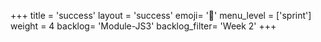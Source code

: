 +++
title = 'success'
layout = 'success'
emoji= '📝'
menu_level = ['sprint']
weight = 4
backlog= 'Module-JS3'
backlog_filter= 'Week 2'
+++


